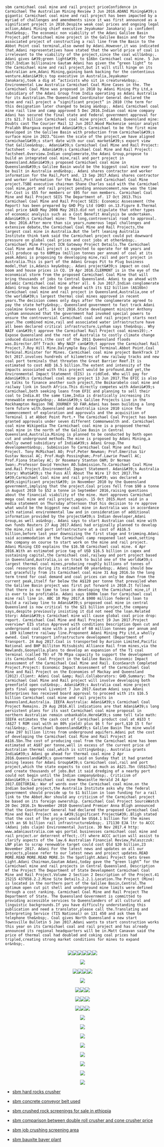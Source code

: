 
```
sbm carmichael coal mine and rail project priceConfidence in Carmichael The Australian Mining Review 3 Jun 2016.ADANI Mining&#39;s gigantic Carmichael coal mine and rail project has been impacted by a myriad of challenges and amendments since it was first announced as a significant project in 2010.Despite weak coal prices and ongoing legal action,Adani Mining chief executive Jeyakumar Janakaraj is confident that&nbsp;. The economic non viability of the Adani Galilee Basin Project.pdf Carmichael mine project in the Galilee Basin and for the associated project of constructing a rail line from the Basin to the Abbot Point coal terminal,also owned by Adani.However,it was indicated that.Adani representatives have stated that the world price of coal is irrelevant to the viability of the project,since the coal will&nbsp;. Adani gives &#39;green light&#39; to $16bn Carmichael coal mine. 5 Jun 2017.Indian billionaire Gautam Adani has given the “green light” to the Carmichael mine and rail project,but it will still hinge on its Australian arm,Adani Mining,gaining bank backing for the contentious venture.Adani&#39;s top executive in Australia,Jeyakumar Janakaraj,took a dig at “activists who sit in creature&nbsp;. Environmental Law Australia Carmichael Coal Mine Cases in the. The Carmichael Coal Mine was proposed in 2010 by Adani Mining Pty Ltd,a subsidiary of the Adani Group from India operating as Adani Australia for its Australian.The Queensland Coordinator General declared the mine and rail project a “significant project” in 2010 (the term for this designation later changed to being a&nbsp;. Adani Carmichael coal mine rail line and camp approved 5 Dec 2016.Indian coal mine company Adani has secured the final state and federal government approval for its $21.7 billion Carmichael coal mine project. Adani Queensland mine: Doubts cast The Courier Mail 12 Jun 2017.Wood Mackenzie senior analyst Pralabh Bhargava expected Adani&#39;s Carmichael to be the first mine developed in the Galilee Basin with production from Carmichael&#39;s surface mine in 2023.“Given the scale of the project,we have aligned Carmichael&#39;s start date with our coal market&#39;s export view that Galilee&nbsp;. Adani&#39;s Carmichael Coal Mine and Rail Project: factsheet · Our. Adani&#39;s Carmichael Coal Mine and Rail Project: factsheet.Overview.Indian conglomerate,the Adani Group,propose to build an integrated coal mine,rail and port project in Queensland.Adani&#39;s proposed Carmichael coal mine in Queensland&#39;s Galilee Basin would be the biggest coal mine ever to be built in Australia and&nbsp;. Adani shares contractor and worker information for the Rail,Port and. 13 Sep 2017.Adani shares contractor and worker information for the Rail,Port and Carmichael Coal Mine project.TSBE executive chairman Shane Charles said with the Carmichael coal mine,port and rail project pending announcement,now was the time for.Cost is $55 for members or $95 for non members. Carmichael Coal Mine and Rail Project SEIS The Department of. 17 Oct 2013.This Carmichael Coal Mine and Rail Project SEIS: Economic Assessment (the Report) has been prepared by GHD Pty Ltd (GHD) on.13.Figure 8.Thermal coal price $AUD May 2008 May 2013.did not stipulate that other types of economic analysis such as a Cost Benefit Analysis be undertaken. Adani&#39;s Carmichael mine: The long,controversial road to approval. 6 Dec 2016.After more than six years,numerous legal challenges and extensive debate,the Carmichael Coal Mine and Rail Projects,the largest coal mine in Australia.But the left leaning Australia Institute think tank said the Carmichael project could put downward pressure on global coal prices and cost jobs at other&nbsp;. Carmichael Mine Project ICN Gateway Project Details.The Carmichael Coal Mine and Rail project is expected to operate for 60 years and will produce up to 60Mtpa (million tonnes per annum) of coal at its peak.Adani is proposing to developing mine,rail and port project in Australia.This is part of the Adani Groups Pit to Plug business model,that is,Adanis key&nbsp;. Adani project&#39;s impact on coal boom and house prices in CQ. 19 Apr 2016.CLERMONT is in the eye of the economical storm from the proposed Carmichael Coal Mine that will bring thousands of jobs to Central Queensland. Adani to go ahead with polemic Carmichael coal mine after all. 6 Jun 2017.Indian conglomerate Adani Group has decided to go ahead with its $12 billion (A$16bn) Carmichael coal mine and rail project in Queensland,Australia,one of the world&#39;s largest thermal coal mines approved in recent years.The decision comes only days after the conglomerate agreed to pay the state hefty&nbsp;. Queensland government to fast track Adani coalmine Green Left. 14 Oct 2016.State development minister Anthony Lynham announced that the government had invoked special powers to ensure the controversial Carmichael coal and rail project starts next year.The combined mine,rail and associated water infrastructure have all been declared critical infrastructure.Lynham says the&nbsp;. Why NAIF can&#39;t approve the Carmichael Rail Project coal mines19);.• Expose Queensland and the rest of Australia to costly climate change induced disasters.(the cost of the 2011 Queensland floods was.Director.Off Track: Why NAIF can&#39;t approve the Carmichael Rail Project.7.Roy Hill Mine.Dalrymple Bay.Coal Terminal.Abbot Point.Coal Terminal.Minister for Mines. Carmichael coal mine project BankTrack 17 Oct 2017.involves hundreds of kilometres of new railway tracks and new coal port terminals that threaten the Great Barrier Reef.It is estimated to cost AUD 16.5 billion.The extent and intensity of the impacts associated with this project would be profound.And yet,the Environmental Impact Statement (EIS) is riddled. Who will pay for Adani&#39;s Carmichael coal mine project 13 Jun 2017.The EFIC is also in talks to finance another such project,the Boikarabelo coal mine and railway link in South Africa.This directly competes with Adani&#39;s Carmichael,both seeking loans from EFIC and planning to sell their coal to India.At the same time,India is drastically increasing its renewable energy&nbsp;. Adani&#39;s Galilee Projects Live in the Rockhampton Region THE JOURNEY SO FAR.Adani has been building a long term future with.Queensland and Australia since 2010 since the commencement of exploration and approvals and the acquisition of Terminal 1 at Abbot Point Port.• The Carmichael Coal Project has been granted approvals under seven different Commonwealth and. Carmichael coal mine Wikipedia The Carmichael coal mine is a proposed thermal coal mine in the north of the Galilee Basin in Central Queensland,Australia.Mining is planned to be conducted by both open cut and underground methods.The mine is proposed by Adani Mining,a wholly owned subsidiary of India&#39;s Adani Group.The development&nbsp;. Submission To Carmichael Coal Mine and Rail Project. Tony McMichael AO; Prof.Peter Newman; Prof.Emeritus Sir Gustav Nossal AC; Prof.Hugh Possingham;.Prof.Lawrie Powell AC; Prof.Fiona Stanley AC; Dr Rosemary Stanton OAM; Dr Norman Swan;.Professor David Yencken AO.Submission.To.Carmichael Coal Mine and.Rail Project.Environmental Impact Statement. Adani&#39;s Australia Story: What&#39;s the Fuss All About The Wire 17 Oct 2017.The &#39;Carmichael Coal mine and rail project&#39; was declared a &#39;significant project&#39; in November 2010 by the Queensland government,implying that the project.Coal prices fell from $90 a tonne in August 2010 to $52 a tonne in September 2016,raising questions about the financial viability of the mine. Hunt approves Carmichael mega coal mine and rail project,again. 15 Oct 2015.Hunt said in a media statement on Thursday afternoon that his decision to re approve what would be the biggest new coal mine in Australia was in accordance with national environmental law and in consideration of additional information provided by the project&#39;s Indian developer,Adani Group,as well as&nbsp;. Adani says to start Australian coal mine with own funds Reuters 27 Aug 2017.Adani had originally planned to develop the mine,rail and port infrastructure at a cost of A$16.5 billion,before last year downsizing the first stage and trimming.Adani said accommodation at the Carmichael camp reopened last week,setting the company on course to start work on the mine and rail project. Adani Mining CEO explains the $16.5B Carmichael coal mine. 4 Apr 2016.With an estimated price tag of USD $16.5 billion in capex and sustaining capital,the Carmichael coal,railway and port project based in Queensland,Australia,is on track to build one of the world&#39;s largest thermal coal mines,producing roughly billions of tonnes of coal resources during its estimated 60 year&nbsp;. Adani should bow out gracefully from its Carmichael coal mine 31 Aug 2016.So the long term trend for coal demand and coal prices can only be down from the current peak,itself far below the A$120 per tonne that prevailed when the Galilee Basin project was first put forward in 2010.It follows that there is no time to lose in developing the Carmichael mine,if it is ever to be profitable. Adani says $900m loan for Carmichael coal mine rail line in. ABC 10 May 2017.A $900 million federal loan to build a railway line to Adani&#39;s proposed coal mine in central Queensland is now critical to the $21 billion project,the company says,despite previously insisting it did not need the loan.Related Story: Adani&#39;s Carmichael mine will cause global coal price drop: report. Carmichael Coal Mine and Rail Project 19 Jun 2017.Project overview* EIS status Approved with conditions Description Open cut and underground coal mine with a yield of 60 million tonnes per annum and a 189 kilometre railway line.Proponent Adani Mining Pty Ltd,a wholly owned. Coal transport infrastructure development (Department of Transport. 24 Aug 2017.Coal is transported by Aurizon Limited,Pacific National and BHP Billiton Mitsubishi Alliance Rail from mines,via the Newlands,Goonyella.plans to develop an expansion of the T1 coal terminal (called T0) of 70 Mtpa capacity to support the development of its Carmichael Coal Project in the Galilee Basin. Economic Impact Assessment of the Carmichael Coal Mine and Rail. EconSearch Completed Project.Project: Economic Impact Assessment of the Carmichael Coal Mine and Rail Project on the Economies of Mackay and Queensland (2012).Client: Adani Coal &amp; Rail.Collaborators: GHD.Summary: The Carmichael Coal Mine and Rail project will involve developing both greenfield open cut&nbsp;. Adani&#39;s Australia coal mine project gets final approval Livemint 7 Jun 2017.Gautam Adani says Adani Enterprises has received board approval to proceed with its $16.5 billion Carmichael coal mine and rail projects in Queensland,Australia. IEEFA Australia: Adani&#39;s Carmichael Coal Project Remains. 29 Aug 2016.All indications are that Adani&#39;s long persistent plans for its vast Carmichael coal mine proposal in northern Australian remain unbankable.Here&#39;s some tell tale math: IEEFA estimates the cash cost of Carmichael product coal at A$33 t (A$27 t ROM coal with an 80% yield) plus $6 t for port,$10 15 t for rail&nbsp;. Carmichael Queensland&#39;s Galilee Basin The mine would take 297 billion litres from underground aquifers.Adani put the cost of developing the Carmichael Coal Mine and Rail Project at A$16.5bn.The cost of producing coal from the Carmichael mine has been estimated at A$87 per tonne,well in excess of the current price of Australian thermal coal,which is sitting&nbsp;. Australia grants India&#39;s Adani go ahead for thermal coal mine 2 Apr 2016.Queensland&#39;s government said on Sunday that it had granted mining leases for Adani Group&#39;s Carmichael coal,rail and port project,which the state expects to cost as much as A$21.7bn (US$17bn) and create thousands of jobs.But it said dredging of a nearby port could not begin until the Indian company&nbsp;. Criticism of Adani&#39;s Carmichael coal mine Newcastle Herald 24 Apr 2017.EDITORIAL: War of words over the Carmichael coal mine.on the Indian backed project,the Australia Institute asks why the federal government should provide up to $1 billion in loan funding for a rail link to the Abbot.Nor should any criticism of the Carmichael project be based on its foreign ownership. Carmichael Coal Project SourceWatch 20 Dec 2016.In November 2010 Queensland Premier Anna Bligh announced that the Coordinator General had declared the proposed Carmichael Coal Mine and Rail Project as a &#39;Significant Project&#39;.Bligh stated that the cost of the project would be US$4.1 billion for the mines with an $6 billion rail infrastructure&nbsp;. 171130 EJA ltr to ACCC (Adani jobs claim) Environmental Justice. 30 Nov 2017.4 http: www.adaniaustralia.com wps portal businesses carmichael coal mine and rail project.or deterrent effect;.(f) where ACCC action will assist to clarify aspects of the law.6 Australian Financial Review,Palaszczuk: LNP plan to scrap renewable target could cost Qld $20 billion,23 November 2017. Adani For the latest news and updates on all our projects,please refer to our latest news and project updates.READ MORE.READ MORE.READ MORE.In The Spotlight.Adani Project Gets Green Light.Adani Chairman,Gautam Adani,today gave the “green light” for the Carmichael mine and rail projects in Central Queensland. Description of the Project The Department of State Development Carmichael Coal Mine and Rail Project.Volume 2 Section 2 Description of the Project.41 25215 437858.2.2.Mine Site Details.2.2.1.Location.The Project (Mine) is located in the northern part of the Galilee Basin,Central.The optimum open cut pit shell and underground mine limits were defined through a cost ranking. Carmichael Coal Mine and Rail Project The Department of State. The Queensland Government is committed to providing accessible services to Queenslanders of all cultural and linguistic backgrounds.If you have difficulty understanding this publication and need a translator,please call the.Translating and Interpreting Service (TIS National) on 131 450 and ask them to telephone the&nbsp;. Coal gives North Queensland a new start Townsville Bulletin 5 Jan 2017.Adani wants to start construction works this year on its Carmichael coal and rail project and has already announced its regional headquarters will be in.Matt Canavan said the price of thermal coal had doubled and coking coal prices had tripled,creating strong market conditions for mines to expand or&nbsp;. 
```

<div align="center">
  
<a rel="nofollow" href="https://m.shibang-china.com?f=github&k=sbm+carmichael+coal+mine+and+rail+project+price"><img src="https://static.shibang-china.com/en/l.png"></a><img src="https://static.shibang-china.com/en/hw.png"><a rel="nofollow" href="https://m.shibang-china.com/product/?f=github&k=sbm+carmichael+coal+mine+and+rail+project+price"><img src="https://static.shibang-china.com/en/p.png"></a><a rel="nofollow" href="https://m.shibang-china.com/cases/?f=github&k=sbm+carmichael+coal+mine+and+rail+project+price"><img src="https://static.shibang-china.com/en/c.png"></a><a rel="nofollow" href="https://m.shibang-china.com/news/?f=github&k=sbm+carmichael+coal+mine+and+rail+project+price"><img src="https://static.shibang-china.com/en/n.png"></a><a rel="nofollow" href="https://m.shibang-china.com?f=github&k=sbm+carmichael+coal+mine+and+rail+project+price"><img src="https://static.shibang-china.com/en/m.png"></a>

<a rel="nofollow" href="https://m.shibang-china.com/product/?f=github&k=sbm+carmichael+coal+mine+and+rail+project+price"><img src="https://static.shibang-china.com/en/b.jpg"></a>
  
<a rel="nofollow" href="https://m.shibang-china.com/solution-aggregate.html?f=github&k=sbm+carmichael+coal+mine+and+rail+project+price"><img src="https://static.shibang-china.com/en/a.jpg"></a><a rel="nofollow" href="https://m.shibang-china.com/solution-mine.html?f=github&k=sbm+carmichael+coal+mine+and+rail+project+price"><img src="https://static.shibang-china.com/en/m.jpg"></a><a rel="nofollow" href="https://m.shibang-china.com/solution-mill.html?f=github&k=sbm+carmichael+coal+mine+and+rail+project+price"><img src="https://static.shibang-china.com/en/g.jpg"></a><a rel="nofollow" href="https://m.shibang-china.com/solution-epc.html?f=github&k=sbm+carmichael+coal+mine+and+rail+project+price"><img src="https://static.shibang-china.com/en/e.jpg"></a>

<a rel="nofollow" href="https://m.shibang-china.com/product/?f=github&k=sbm+carmichael+coal+mine+and+rail+project+price"><img src="https://static.shibang-china.com/en/a-p.png"></a>

<a rel="nofollow" href="https://m.shibang-china.com/product/crusher/c6x.html?f=github&k=sbm+carmichael+coal+mine+and+rail+project+price"><img src="https://static.shibang-china.com/en/j.jpg"></a><a rel="nofollow" href="https://m.shibang-china.com/product/crusher/ci5x.html?f=github&k=sbm+carmichael+coal+mine+and+rail+project+price"><img src="https://static.shibang-china.com/en/i.jpg"></a><a rel="nofollow" href="https://m.shibang-china.com/product/crusher/hst.html?f=github&k=sbm+carmichael+coal+mine+and+rail+project+price"><img src="https://static.shibang-china.com/en/c.jpg"></a>

<a rel="nofollow" href="https://m.shibang-china.com/product/mill/mtw.html?f=github&k=sbm+carmichael+coal+mine+and+rail+project+price"><img src="https://static.shibang-china.com/en/mtw.jpg"></a><a rel="nofollow" href="https://m.shibang-china.com/product/mill/scm.html?f=github&k=sbm+carmichael+coal+mine+and+rail+project+price"><img src="https://static.shibang-china.com/en/scm.jpg"></a><a rel="nofollow" href="https://m.shibang-china.com/product/mill/lm.html?f=github&k=sbm+carmichael+coal+mine+and+rail+project+price"><img src="https://static.shibang-china.com/en/lm.jpg"></a>

<a rel="nofollow" href="https://m.shibang-china.com/product/sand/vsi6x.html?f=github&k=sbm+carmichael+coal+mine+and+rail+project+price"><img src="https://static.shibang-china.com/en/6x.jpg"></a><a rel="nofollow" href="https://m.shibang-china.com/product/sand/vu.html?f=github&k=sbm+carmichael+coal+mine+and+rail+project+price"><img src="https://static.shibang-china.com/en/vu.jpg"></a><a rel="nofollow" href="https://m.shibang-china.com/product/mobile/klun.html?f=github&k=sbm+carmichael+coal+mine+and+rail+project+price"><img src="https://static.shibang-china.com/en/k.jpg"></a>

<a rel="nofollow" href="https://m.shibang-china.com/cases/?f=github&k=sbm+carmichael+coal+mine+and+rail+project+price"><img src="https://static.shibang-china.com/en/case.png"></a>

<a rel="nofollow" href="https://m.shibang-china.com/cases/aggregate/202.html?f=github&k=sbm+carmichael+coal+mine+and+rail+project+price"><img src="https://static.shibang-china.com/en/c-1.jpg"></a>

<a rel="nofollow" href="https://m.shibang-china.com/cases/aggregate/203.html?f=github&k=sbm+carmichael+coal+mine+and+rail+project+price"><img src="https://static.shibang-china.com/en/c-2.jpg"></a>

<a rel="nofollow" href="https://m.shibang-china.com/cases/mill/123.html?f=github&k=sbm+carmichael+coal+mine+and+rail+project+price"><img src="https://static.shibang-china.com/en/c-3.jpg"></a>

<a rel="nofollow" href="https://m.shibang-china.com/contact_us.html?f=github&k=sbm+carmichael+coal+mine+and+rail+project+price"><img src="https://static.shibang-china.com/en/contact.png"></a>

<a rel="nofollow" href="https://swt.shibang-china.com/?f=github&k=sbm+carmichael+coal+mine+and+rail+project+price"><img src="https://static.shibang-china.com/en/chat.png"></a>

<a rel="nofollow" href="https://whatsapp.shibangsoft.com/WhatsApp.php?f=github&k=sbm+carmichael+coal+mine+and+rail+project+price"><img src="https://static.shibang-china.com/en/whatsapp.png"></a>

<a rel="nofollow" href="https://m.shibang-china.com/?f=github&k=sbm+carmichael+coal+mine+and+rail+project+price"><img src="https://static.shibang-china.com/en/website.png"></a>

</div>


* [sbm hard rocks crusher](sbm%20hard%20rocks%20crusher.md)

* [sbm concrete conveyor belt used](sbm%20concrete%20conveyor%20belt%20used.md)

* [sbm crushed rock screenings for sale in ethiopia](sbm%20crushed%20rock%20screenings%20for%20sale%20in%20ethiopia.md)

* [sbm comparison between double roll crusher and cone crusher price](sbm%20comparison%20between%20double%20roll%20crusher%20and%20cone%20crusher%20price.md)

* [sbm job crushing screening area](sbm%20job%20crushing%20screening%20area.md)

* [sbm bauxite bayer plant](sbm%20bauxite%20bayer%20plant.md)